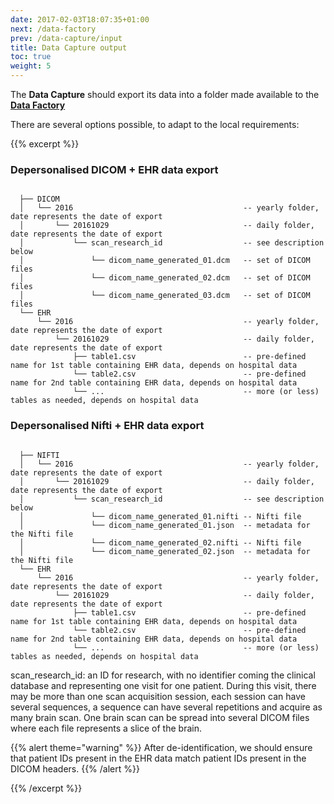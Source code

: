 ```yaml
---
date: 2017-02-03T18:07:35+01:00
next: /data-factory
prev: /data-capture/input
title: Data Capture output
toc: true
weight: 5
---
```


The __Data Capture__ should export its data into a folder made available to the [__Data Factory__](../data-factory)

There are several options possible, to adapt to the local requirements:

{{% excerpt %}}

### Depersonalised DICOM + EHR data export

```

  ├── DICOM
  │   └── 2016                                      -- yearly folder, date represents the date of export
  │       └── 20161029                              -- daily folder, date represents the date of export
  │           └── scan_research_id                  -- see description below
  │               └── dicom_name_generated_01.dcm   -- set of DICOM files
  │               └── dicom_name_generated_02.dcm   -- set of DICOM files
  │               └── dicom_name_generated_03.dcm   -- set of DICOM files
  └── EHR
      └── 2016                                      -- yearly folder, date represents the date of export
          └── 20161029                              -- daily folder, date represents the date of export
              ├── table1.csv                        -- pre-defined name for 1st table containing EHR data, depends on hospital data
              └── table2.csv                        -- pre-defined name for 2nd table containing EHR data, depends on hospital data
              └── ...                               -- more (or less) tables as needed, depends on hospital data

```

### Depersonalised Nifti + EHR data export

```

  ├── NIFTI
  │   └── 2016                                      -- yearly folder, date represents the date of export
  │       └── 20161029                              -- daily folder, date represents the date of export
  │           └── scan_research_id                  -- see description below
  │               └── dicom_name_generated_01.nifti -- Nifti file
  │               └── dicom_name_generated_01.json  -- metadata for the Nifti file
  │               └── dicom_name_generated_02.nifti -- Nifti file
  │               └── dicom_name_generated_02.json  -- metadata for the Nifti file
  └── EHR
      └── 2016                                      -- yearly folder, date represents the date of export
          └── 20161029                              -- daily folder, date represents the date of export
              ├── table1.csv                        -- pre-defined name for 1st table containing EHR data, depends on hospital data
              └── table2.csv                        -- pre-defined name for 2nd table containing EHR data, depends on hospital data
              └── ...                               -- more (or less) tables as needed, depends on hospital data

```

scan_research_id: an ID for research, with no identifier coming the clinical database and representing one visit for one patient. During this visit, there may be more than one scan acquisition session, each session can have several sequences, a sequence can have several repetitions and acquire as many brain scan. One brain scan can be spread into several DICOM files where each file represents a slice of the brain.

{{% alert theme="warning" %}}
After de-identification, we should ensure that patient IDs present in the EHR data match patient IDs present in the DICOM headers.
{{% /alert %}}

{{% /excerpt %}}
